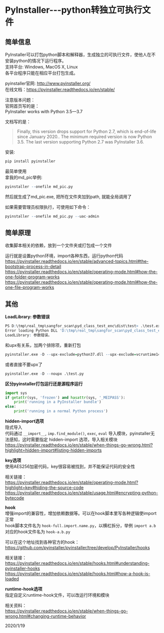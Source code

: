 # PyInstaller---python转独立可执行文件

## 简单信息
PyInstaller可以打包python脚本和解释器，生成独立的可执行文件，使他人在不安装python的情况下运行程序。  
支持平台: Windows, MacOS X, Linux  
各平台程序只能在相应平台打包生成。  

pyinstaller官网: http://www.pyinstaller.org/  
在线文档：https://pyinstaller.readthedocs.io/en/stable/  

注意版本问题：  
官网首页写的是：  
PyInstaller works with Python 3.5—3.7  

文档写的是：  
> Finally, this version drops support for Python 2.7, which is end-of-life since January 2020.. The minimum required version is now Python 3.5. The last version supporting Python 2.7 was PyInstaller 3.6.  

安装:  
```r
pip install pyinstaller
```

最简单使用  
拿我的md_pic举例:  
```r
pyinstaller --onefile md_pic.py
```

然后就生成了md_pic.exe, 把所在文件夹加到path, 就能全局调用了  

如果需要管理员权限执行，可使用如下命令：  
```r
pyinstaller --onefile md_pic.py --uac-admin
```


## 简单原理
收集脚本相关的依赖，放到一个文件夹或打包成一个文件  

运行就是设置python环境，import各种东西，运行python代码  
https://pyinstaller.readthedocs.io/en/stable/advanced-topics.html#the-bootstrap-process-in-detail  
https://pyinstaller.readthedocs.io/en/stable/operating-mode.html#how-the-one-folder-program-works  
https://pyinstaller.readthedocs.io/en/stable/operating-mode.html#how-the-one-file-program-works  


## 其他
**LoadLibrary: 参数错误**    
```r
PS D:\tmp\real_tmp\sangfor_scan\pyd_class_test_enc\dist\test> .\test.exe
Error loading Python DLL 'D:\tmp\real_tmp\sangfor_scan\pyd_class_test_enc\dist\test\python37.dll'.
LoadLibrary: 参数错误。
```

和upx有关系，加两个排除项，重新打包  
```r
pyinstaller.exe -D --upx-exclude=python37.dll --upx-exclude=vcruntime140.dll .\test.py
```

或者直接不要upx了  
```r
pyinstaller.exe -D --noupx .\test.py
```


**区分pyinstaller打包运行还是源程序运行**  
```python
import sys
if getattr(sys, 'frozen') and hasattr(sys, '_MEIPASS'):
    print('running in a PyInstaller bundle')
else:
    print('running in a normal Python process')
```


**hidden-import选项**  
隐式导入  
代码通过 `__import__`, `imp.find_module()`, `exec`, `eval` 导入模块，pyinstaller无法感知，这时需要指定 hidden-import 选项，导入相关模块  
https://pyinstaller.readthedocs.io/en/stable/when-things-go-wrong.html?highlight=hidden-import#listing-hidden-imports  


**key选项**  
使用AES256加密代码，key很容易被找到，并不能保证代码的安全性  

相关链接：  
https://pyinstaller.readthedocs.io/en/stable/operating-mode.html?highlight=key#hiding-the-source-code  
https://pyinstaller.readthedocs.io/en/stable/usage.html#encrypting-python-bytecode  


**hook**  
增强import的兼容性，增加依赖数据等。可以在hook脚本里写各种逻辑使import正常  
hook脚本文件名为 `hook-full.import.name.py`，以横杠拆分，举例 `import a.b` 对应的hook文件名为 `hook-a.b.py`  

可以在这个地址找到各种官方的hook：  
https://github.com/pyinstaller/pyinstaller/tree/develop/PyInstaller/hooks  

相关链接：  
https://pyinstaller.readthedocs.io/en/stable/hooks.html#understanding-pyinstaller-hooks  
https://pyinstaller.readthedocs.io/en/stable/hooks.html#how-a-hook-is-loaded  


**runtime-hook选项**  
指定自定义runtime-hook文件，可以改运行环境和模块  

相关资料：  
https://pyinstaller.readthedocs.io/en/stable/when-things-go-wrong.html#changing-runtime-behavior  


2020/1/19  
